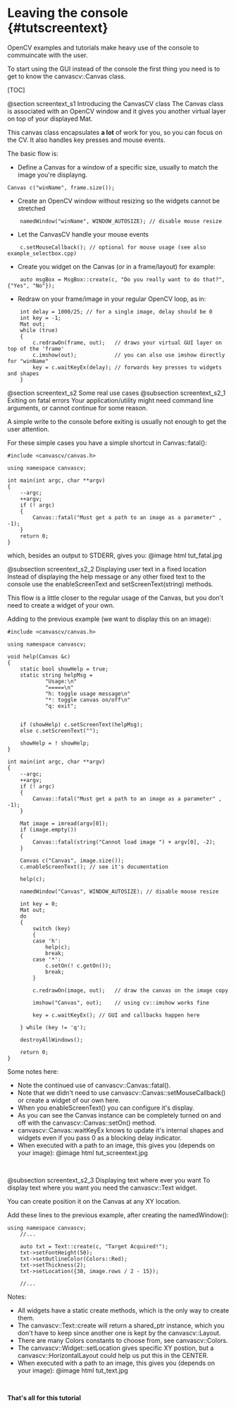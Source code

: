 Leaving the console {#tutscreentext}
===================
OpenCV examples and tutorials make heavy use of the console to commuincate with the user.

To start using the GUI instead of the console the first thing you need is to get to know the canvascv::Canvas class.

[TOC]

@section screentext_s1 Introducing the CanvasCV class
The Canvas class is associated with an OpenCV window and it gives you another virtual layer on top of your displayed Mat.

This canvas class encapsulates **a lot** of work for you, so you can focus on the CV. It also handles key presses
and mouse events.

The basic flow is:
* Define a Canvas for a window of a specific size, usually to match the image you're displayng.
~~~~~~~{.cpp}
Canvas c("winName", frame.size());
~~~~~~~

* Create an OpenCV window without resizing so the widgets cannot be stretched
~~~~~~~{.cpp}
    namedWindow("winName", WINDOW_AUTOSIZE); // disable mouse resize
~~~~~~~

* Let the CanvasCV handle your mouse events
~~~~~~~{.cpp}
    c.setMouseCallback(); // optional for mouse usage (see also example_selectbox.cpp)
~~~~~~~

* Create you widget on the Canvas (or in a frame/layout) for example:
~~~~~~~{.cpp}
    auto msgBox = MsgBox::create(c, "Do you really want to do that?", {"Yes", "No"});
~~~~~~~

* Redraw on your frame/image in your regular OpenCV loop, as in:
~~~~~~~{.cpp}
    int delay = 1000/25; // for a single image, delay should be 0
    int key = -1;
    Mat out;
    while (true)
    {
        c.redrawOn(frame, out);   // draws your virtual GUI layer on top of the 'frame'
        c.imshow(out);            // you can also use imshow directly for "winName"
        key = c.waitKeyEx(delay); // forwards key presses to widgets and shapes
    }
~~~~~~~

@section screentext_s2 Some real use cases
@subsection screentext_s2_1 Exiting on fatal errors
Your application/utility might need command line arguments, or cannot continue for some reason.

A simple write to the console before exiting is usually not enough to get the user attention.  

For these simple cases you have a simple shortcut in Canvas::fatal():
~~~~~~~{.cpp}
#include <canvascv/canvas.h>

using namespace canvascv;

int main(int argc, char **argv)
{
    --argc;
    ++argv;
    if (! argc)
    {
        Canvas::fatal("Must get a path to an image as a parameter" , -1);
    }
    return 0;
}
~~~~~~~

which, besides an output to STDERR, gives you:
@image html tut_fatal.jpg
<BR>

@subsection screentext_s2_2 Displaying user text in a fixed location
Instead of displaying the help message or any other fixed text to the console use the enableScreenText and setScreenText(string) methods.

This flow is a little closer to the regular usage of the Canvas, but you don't need to create a widget of your own.

Adding to the previous example (we want to display this on an image):
~~~~~~~{.cpp}
#include <canvascv/canvas.h>

using namespace canvascv;

void help(Canvas &c)
{
    static bool showHelp = true;
    static string helpMsg =
            "Usage:\n"
            "=====\n"
            "h: toggle usage message\n"
            "*: toggle canvas on/off\n"
            "q: exit";


    if (showHelp) c.setScreenText(helpMsg);
    else c.setScreenText("");

    showHelp = ! showHelp;
}

int main(int argc, char **argv)
{
    --argc;
    ++argv;
    if (! argc)
    {
        Canvas::fatal("Must get a path to an image as a parameter" , -1);
    }

    Mat image = imread(argv[0]);
    if (image.empty())
    {
        Canvas::fatal(string("Cannot load image ") + argv[0], -2);
    }

    Canvas c("Canvas", image.size());
    c.enableScreenText(); // see it's documentation

    help(c);

    namedWindow("Canvas", WINDOW_AUTOSIZE); // disable mouse resize

    int key = 0;
    Mat out;
    do
    {
        switch (key)
        {
        case 'h':
            help(c);
            break;
        case '*':
            c.setOn(! c.getOn());
            break;
        }

        c.redrawOn(image, out);   // draw the canvas on the image copy

        imshow("Canvas", out);    // using cv::imshow works fine

        key = c.waitKeyEx(); // GUI and callbacks happen here

    } while (key != 'q');

    destroyAllWindows();

    return 0;
}
~~~~~~~

Some notes here:
* Note the continued use of canvascv::Canvas::fatal().
* Note that we didn't need to use canvascv::Canvas::setMouseCallback() or create a widget of our own here.
* When you enableScreenText() you can configure it's display.
* As you can see the Canvas instance can be completely turned on and off with the canvascv::Canvas::setOn() method.
* canvascv::Canvas::waitKeyEx knows to update it's internal shapes and
  widgets even if you pass 0 as a blocking delay indicator.
* When executed with a path to an image, this gives you (depends on your image):
@image html tut_screentext.jpg
<BR>

@subsection screentext_s2_3 Displaying text where ever you want
To display text where you want you need the canvascv::Text widget.

You can create position it on the Canvas at any XY location.

Add these lines to the previous example, after creating the namedWindow():
~~~~~~~{.cpp}
using namespace canvascv;
    //...

    auto txt = Text::create(c, "Target Acquired!");
    txt->setFontHeight(50);
    txt->setOutlineColor(Colors::Red);
    txt->setThickness(2);
    txt->setLocation({30, image.rows / 2 - 15});

    //...
~~~~~~~

Notes:
* All widgets have a static create methods, which is the only way to create them.
* The canvascv::Text::create will return a shared_ptr<Text> instance, which you don't have to keep since another one is kept by the canvascv::Layout.
* There are many Colors constants to choose from, see canvascv::Colors.
* The canvascv::Widget::setLocation gives specific XY postion, but a canvascv::HorizontalLayout could help us put this in the CENTER.
* When executed with a path to an image, this gives you (depends on your image):
@image html tut_text.jpg
<BR>

**That's all for this tutorial**
